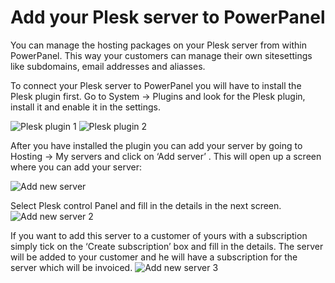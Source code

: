 # Add your Plesk server to PowerPanel

You can manage the hosting packages on your Plesk server from within PowerPanel. This way your customers can manage their own sitesettings like subdomains, email addresses and aliasses.

To connect your Plesk server to PowerPanel you will have to install the Plesk plugin first. Go to System -> Plugins and look for the Plesk plugin, install it and enable it in the settings.

![Plesk plugin 1](/supportpages/images/plesk_plugin_1.png)
![Plesk plugin 2](/supportpages/images/plesk_plugin_2.png)

After you have installed the plugin you can add your server by going to Hosting -> My servers and click on ‘Add server’ . This will open up a screen where you can add your server:

![Add new server](/supportpages/images/add_new_server.png)

Select Plesk control Panel and fill in the details in the next screen.
![Add new server 2](/supportpages/images/add_new_server_2.png)

If you want to add this server to a customer of yours with a subscription simply tick on the ‘Create subscription’ box and fill in the details. 
The server will be added to your customer and he will have a subscription for the server which will be invoiced.
![Add new server 3](/supportpages/images/add_new_server_subscription.png)
